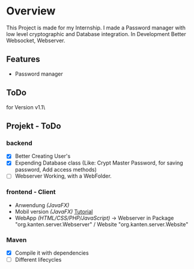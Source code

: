 # Overview
This Project is made for my Internship.
I made a Password manager with low level cryptographic and Database integration.
In Development Better Websocket, Webserver.
## Features
- Password manager
## ToDo
for Version v1.1\

## Projekt - ToDo
### backend
- [X] Better Creating User's
- [X] Expending Database class (Like: Crypt Master Password, for saving password, Add access methods)
- [ ] Webserver Working, with a WebFolder.
### frontend - Client
- Anwendung _(JavaFX)_
- Mobil version _(JavaFX)_ [Tutorial](https://foojay.io/today/creating-mobile-apps-with-javafx-part-1/)
- WebApp _(HTML/CSS/PHP/JavaScript)_ -> Webserver in Package "org.kanten.server.Webserver" / Website "org.kanten.server.Website"
### Maven
- [X] Compile it with dependencies
- [ ] Different lifecycles 